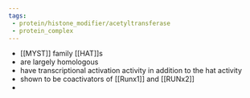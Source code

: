 ```yaml
---
tags:
 - protein/histone_modifier/acetyltransferase
 - protein_complex
---
```

- [[MYST]] family [[HAT]]s 
- are largely homologous
- have transcriptional activation activity in addition to the hat activity
- shown to be coactivators of [[Runx1]] and [[RUNx2]]
- 